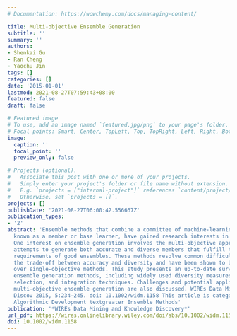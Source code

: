 ```yaml
---
# Documentation: https://wowchemy.com/docs/managing-content/

title: Multi-objective Ensemble Generation
subtitle: ''
summary: ''
authors:
- Shenkai Gu
- Ran Cheng
- Yaochu Jin
tags: []
categories: []
date: '2015-01-01'
lastmod: 2021-08-27T07:59:43+08:00
featured: false
draft: false

# Featured image
# To use, add an image named `featured.jpg/png` to your page's folder.
# Focal points: Smart, Center, TopLeft, Top, TopRight, Left, Right, BottomLeft, Bottom, BottomRight.
image:
  caption: ''
  focal_point: ''
  preview_only: false

# Projects (optional).
#   Associate this post with one or more of your projects.
#   Simply enter your project's folder or file name without extension.
#   E.g. `projects = ["internal-project"]` references `content/project/deep-learning/index.md`.
#   Otherwise, set `projects = []`.
projects: []
publishDate: '2021-08-27T06:00:42.556667Z'
publication_types:
- '2'
abstract: 'Ensemble methods that combine a committee of machine-learning models, each
  known as a member or base learner, have gained research interests in the past decade.
  One interest on ensemble generation involves the multi-objective approach, which
  attempts to generate both accurate and diverse members that fulfill the theoretical
  requirements of good ensembles. These methods resolve common difficulties of balancing
  the trade-off between accuracy and diversity and have been shown to be advantageous
  over single-objective methods. This study presents an up-to-date survey on multi-objective
  ensemble generation methods, including widely used diversity measures, member generation,
  selection, and integration techniques. Challenges and potential applications of
  multi-objective ensemble generation are also discussed. WIREs Data Mining Knowl
  Discov 2015, 5:234–245. doi: 10.1002/widm.1158 This article is categorized under:
  Algorithmic Development textgreater Ensemble Methods'
publication: '*WIREs Data Mining and Knowledge Discovery*'
url_pdf: https://wires.onlinelibrary.wiley.com/doi/abs/10.1002/widm.1158
doi: 10.1002/widm.1158
---
```

